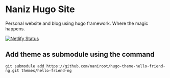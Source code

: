 # Naniz Hugo Site
Personal website and blog using hugo framework. Where the magic happens.

[![Netlify Status](https://api.netlify.com/api/v1/badges/eabdf887-9316-42ee-a10a-835fa8244ecf/deploy-status)](https://app.netlify.com/sites/brave-pike-146256/deploys)

## Add theme as submodule using the command
`git submodule add https://github.com/naniroot/hugo-theme-hello-friend-ng.git themes/hello-friend-ng`